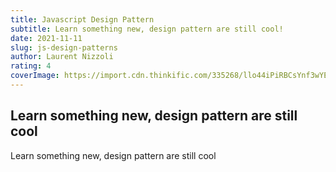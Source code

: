 ```yaml
---
title: Javascript Design Pattern
subtitle: Learn something new, design pattern are still cool!
date: 2021-11-11
slug: js-design-patterns
author: Laurent Nizzoli
rating: 4
coverImage: https://import.cdn.thinkific.com/335268/llo44iPiRBCsYnf3wYEk_c%23_Logo.jpg
---
```


## Learn something new, design pattern are still cool

Learn something new, design pattern are still cool
